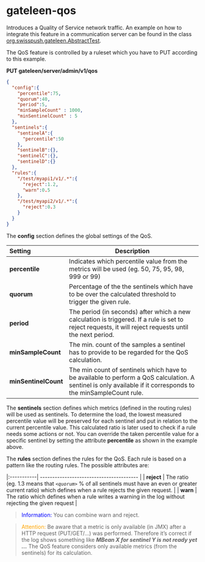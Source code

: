 # gateleen-qos
Introduces a Quality of Service network traffic.
An example on how to integrate this feature in a communication server can be found in the class [org.swisspush.gateleen.AbstractTest](../gateleen-test/src/test/java/org/swisspush/gateleen/AbstractTest.java).

The QoS feature is controlled by a ruleset which you have to PUT according to this example.

**PUT gateleen/server/admin/v1/qos**
```json
{
  "config":{
    "percentile":75,
    "quorum":40,
    "period":5,
    "minSampleCount" : 1000,
    "minSentinelCount" : 5
  },
  "sentinels":{
    "sentinelA":{
      "percentile":50
    },
    "sentinelB":{},
    "sentinelC":{},
    "sentinelD":{}
  },
  "rules":{
    "/test/myapi1/v1/.*":{
      "reject":1.2,
      "warn":0.5
    },
    "/test/myapi2/v1/.*":{
      "reject":0.3
    }
  }
}
```

The **config** section defines the global settings of the QoS.

| Setting              | Description                              |
|:---------------------| ---------------------------------------- |
| **percentile**       | Indicates which percentile value from the metrics will be used (eg. 50, 75, 95, 98, 999 or 99) |
| **quorum**           | Percentage of the the sentinels which have to be over the calculated threshold to trigger the given rule. |
| **period**           | The period (in seconds) after which a new calculation is triggered. If a rule is set to reject requests, it will reject requests until the next period. |
| **minSampleCount**   | The min. count of the samples a sentinel has to provide to be regarded for the QoS calculation. |
| **minSentinelCount** | The min count of sentinels which have to be available to perform a QoS calculation. A sentinel is only available if it corresponds to the minSampleCount rule. |

The **sentinels** section defines which metrics (defined in the routing rules) will be used as sentinels. To determine the load, the lowest measured percentile value will be preserved for each sentinel and put in relation to the current percentile value.
This calculated ratio is later used to check if a rule needs some actions or not. You can override the taken percentile value for a specific sentinel by setting the attribute **percentile** as shown in the example above.
 
The **rules** section defines the rules for the QoS. Each rule is based on a pattern like the routing rules. 
The possible attributes are:
 
|:-----------| ---------------------------------------- |
| **reject** | The ratio (eg. 1.3 means that *`<quorum>`* % of all sentinels must have an even or greater current ratio) which defines when a rule rejects the given request.  |
| **warn**   | The ratio which defines when a rule writes a warning in the log without rejecting the given request  |


> <font color="blue">Information: </font> You can combine warn and reject.

> <font color="orange">Attention: </font> Be aware that a metric is only available (in JMX) after a HTTP request (PUT/GET/...) was performed. Therefore it’s correct if the log shows something like **_MBean X for sentinel Y is not ready yet ..._** The QoS feature considers only available metrics (from the sentinels) for its calculation.
 
